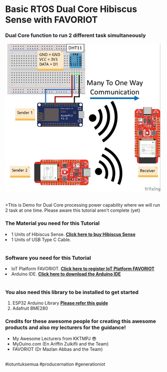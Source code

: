 
# Basic RTOS Dual Core Hibiscus Sense with FAVORIOT
<h3> Dual Core function to run 2 different task simultaneously </h3>
  <p align="center"><img src="https://github.com/Coderakid01/Medias/blob/main/poster3.jpg" width="900"></a></p>
  
  </br>
  >This is Demo for Dual Core processing power capability where we will run 2 task at one time. Please aware this tutorial aren't complete (yet)
  <h3>The Material you need for this Tutorial</h3>
  <li>1 Units of Hibiscus Sense. <b><a href="https://myduino.com/product/myd-036/" target="_blank"> Click here to buy Hibiscus Sense</a></b></li>
  <li>1 Units of USB Type C Cable.</li>
  
  </br>
  
  <h3>Software you need for this Tutorial</h3>
  <li>IoT Platform FAVORIOT. <b><a href="https://platform.favoriot.com/v2/login" target="_blank"> Click here to register IoT Platform FAVORIOT</a></b></li>
  <li>Arduino IDE. <b><a href="https://www.arduino.cc/en/Main/Software_" target="_blank"> Click here to download the Arduino IDE</a></b></li>
  
  </br>
  
  <h3>You also need this library to be installed to get started</h3>
  
  <ol>
  <li>ESP32 Arduino Library <b><a href="https://github.com/espressif/arduino-esp32" target="_blank"> Please refer this guide </a></b></li>
  <li>Adafruit BME280</li>
  </ol>
  
<h3>Credits for these awesome people for creating this awesome products and also my lecturers for the guidance!</h3>

<ul>
  <li> My Awesome Lecturers from KKTMPJ 😎 </li>
  <li> MyDuino.com  (En Ariffin Zulkifli and the Team)</li>
  <li> FAVORIOT (Dr Mazlan Abbas and the Team)</li>
</ul>

</br>

<footer> #iotuntuksemua #producernation #generationiot </footer>

